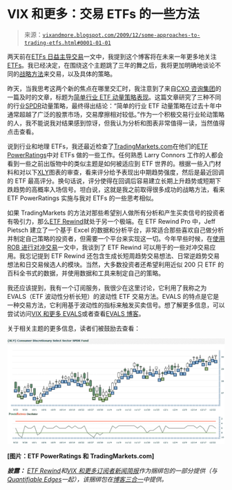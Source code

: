 <!--yml

类别：未分类

日期：2024-05-18 17:19:14

-->

# VIX 和更多：交易 ETFs 的一些方法

> 来源：[`vixandmore.blogspot.com/2009/12/some-approaches-to-trading-etfs.html#0001-01-01`](http://vixandmore.blogspot.com/2009/12/some-approaches-to-trading-etfs.html#0001-01-01)

两天前在[ETFs 日益主导交易](http://vixandmore.blogspot.com/2009/12/etfs-increasingly-dominate-trading.html)一文中，我提到这个博客将在未来一年更多地关注[ETFs](http://vixandmore.blogspot.com/search/label/ETFs)。我已经决定，在围绕这个主题跳了三年的舞之后，我将更加明确地谈论不同的[战略方法](http://vixandmore.blogspot.com/search/label/trading%20strategies)来交易，以及具体的策略。

昨天，当我思考这两个新的焦点在哪里交汇时，我注意到了来自[CXO 咨询集团](http://www.cxoadvisory.com/)的一篇及时的文章，标题为[简单行业 ETF 动量策略表现](http://www.cxoadvisory.com/blog/internal/blog12-22-09/)。这篇文章研究了三种不同的行业[SPDR](http://vixandmore.blogspot.com/search/label/SPDRs)动量策略，最终得出结论：“简单的行业 ETF 动量策略在过去十年中通常超越了广泛的股票市场，交易摩擦相对较低。”作为一个积极交易行业轮动策略的人，我不能说我对结果感到惊讶，但我认为分析和图表非常值得一读，当然值得点击查看。

说到行业和地理 ETFs，我还最近检查了[TradingMarkets.com](http://www.tradingmarkets.com/)在他们的[ETF PowerRatings](http://pr.tradingmarkets.com/etf/)中对 ETFs 做的一些工作。任何熟悉 Larry Connors 工作的人都会看到一些之前出版物中的类似主题是如何被适应到 ETF 世界的。根据一些入门材料和对以下[XLY](http://vixandmore.blogspot.com/search/label/XLY)图表的审查，看来评分给予表现出中期趋势强度，然后是最近回调的 ETF 最高评分。换句话说，评分使得在回调后容易建立长期上升趋势或短期下跌趋势的高概率入场信号。坦白说，这就是我之前取得很多成功的战略方法，看来 ETF PowerRatings 实施与我对 ETFs 的一些思考相似。

如果 TradingMarkets 的方法对那些希望别人做所有分析和产生买卖信号的投资者有吸引力，那么[ETF Rewind](http://etfrewind.blogspot.com/)就处于另一个极端。在 ETF Rewind Pro 中，Jeff Pietsch 建立了一个基于 Excel 的数据和分析平台，非常适合那些喜欢自己做分析并制定自己策略的投资者，但需要一个平台来实现这一切。今年早些时候，在[使用 ROB 进行对冲交易](http://vixandmore.blogspot.com/2009/08/pairs-trading-with-rob.html)一文中，我谈到了 ETF Rewind 可以用于的一些对冲交易应用。我忘记提到 ETF Rewind 还包含生成长短周趋势交易想法、日常逆趋势交易想法和日交易候选人的模块。当然，大多数投资者还希望利用近似 200 只 ETF 的百科全书式的数据，并使用数据和工具来制定自己的策略。

我还应该提到，我有一个订阅服务，我很少在这里讨论，它利用了我称之为 EVALS（ETF 波动性分析长短）的波动性 ETF 交易方法。EVALS 的特点是它是一种交易方法，它利用基于波动性的指标来触发买卖信号。想了解更多信息，可以尝试访问[VIX 和更多 EVALS](http://vixandmoreevals.blogspot.com/2008/08/vix-and-more-evals-etf-volatility_19.html)或者查看[EVALS 博客](http://vixandmoreevals.blogspot.com/)。

关于相关主题的更多信息，读者们被鼓励去查看：

![](img/69b059bef540abbdb3105dd196c94aa3.png)

**[图片：ETF PowerRatings 和 TradingMarkets.com]**

***披露：*** *[ETF Rewind](http://etfrewind.blogspot.com/)和[VIX 和更多订阅者新闻简报](http://vixandmoresubscriber.blogspot.com/)作为捆绑包的一部分提供（与[Quantifiable Edges](http://quantifiableedges.blogspot.com/)一起），该捆绑包在[博客三合一](http://vixandmoresubscriber.blogspot.com/2009/03/announcing-blogger-triple-play.html)中提供。*
